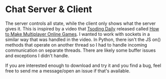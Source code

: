 # Chat Server & Client
The server controls all state, while the client only shows what the server gives it. This is inspired by a video that [Tsoding Daily](https://www.youtube.com/@TsodingDaily) released called [How to Make Multiplayer Online Games](https://www.youtube.com/watch?v=Ih9OkNeg7v8). I wanted to work with sockets in a similar way that was handled in the video. In Python, there isn't the JS on() methods that operate on another thread so I had to handle incoming communication on separate threads. There are likely some buffer issues and exceptions I didn't handle.

If you are interested enough to download and try it and you find a bug, feel free to send me a message/open an issue if that's available. 